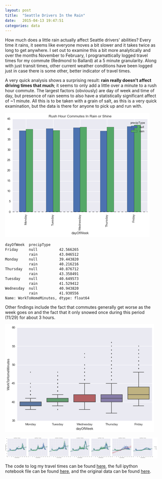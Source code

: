 ```yaml
---
layout: post
title:  "Seattle Drivers In the Rain"
date:   2015-04-13 19:47:51
categories: data
---
```


How much does a little rain actually affect Seattle drivers' abilities? Every time it rains, it seems like everyone moves a bit slower and it takes twice as long to get anywhere. I set out to examine this a bit more analytically and over the months November to February, I programattically logged travel times for my commute (Redmond to Ballard) at a 5 minute granularity. Along with just transit times, other current weather conditions have been logged just in case there is some other, better indicator of travel times.

A very quick analysis shows a surprising result: **rain really doesn't affect driving times that much**; it seems to only add a little over a minute to a rush hour commute. The largest factors (obviously) are day of week and time of day, but presence of rain seems to also have a statistically significant affect of ~1 minute. All this is to be taken with a grain of salt, as this is a very quick examination, but the data is there for anyone to pick up and run with.

![png](/Resources/TravelTimes/TravelTimes3.png)

    dayOfWeek  precipType
    Friday     null          42.566265
               rain          43.046512
    Monday     null          39.443820
               rain          40.216216
    Thursday   null          40.876712
               rain          43.358491
    Tuesday    null          40.649573
               rain          41.529412
    Wednesday  null          40.943820
               rain          41.930556
    Name: WorkToHomeMinutes, dtype: float64

Other findings include the fact that commutes generally get worse as the week goes on and the fact that it only snowed once during this period (11/29) for about 3 hours.

![png](/Resources/TravelTimes/TravelTimes2.png)


    
![png](/Resources/TravelTimes/TravelTimes1.png)

The code to log my travel times can be found [here](https://github.com/tjg323/TravelTimes), the full ipython notebook file can be found [here](/Resources/TravelTimes/TravelTimes.ipynb), and the original data can be found [here](/Resources/TravelTimes/travel.csv).